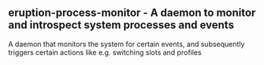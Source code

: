 ## eruption-process-monitor - A daemon to monitor and introspect system processes and events

A daemon that monitors the system for certain events, and subsequently triggers certain
actions like e.g. switching slots and profiles
